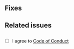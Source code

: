 ## Fixes
<!--
Please post your changes here
-->
## Related issues
<!--
If you have any related issues please post them here.
-->
## 
- [ ] I agree to [Code of Conduct](/CODE_OF_CONDUCT.md)
